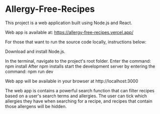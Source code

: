 # Allergy-Free-Recipes
This project is a web application built using Node.js and React.

Web app is available at: https://allergy-free-recipes.vercel.app/

For those that want to run the source code locally, instructions below:

Download and install Node.js.

In the terminal, navigate to the project's root folder.
Enter the command: npm install
After npm installs start the development server by entering the command: npm run dev

Web app will be available in your browser at http://localhost:3000

The web app is contains a powerful search function that can filter recipes based on a user's search terms and allergies.
The user can tick which allergies they have when searching for a recipe, and recipes that contain those allergens will be hidden.
